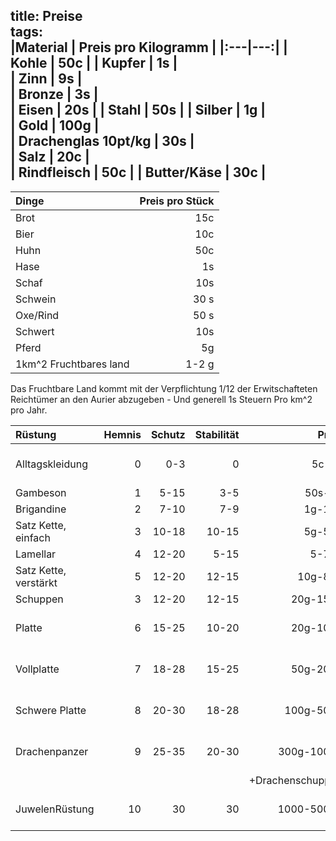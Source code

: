 title: Preise  
tags:   
|Material | Preis pro Kilogramm |
|:---|---:|
| Kohle | 50c |
| Kupfer | 1s |  
| Zinn | 9s |  
| Bronze | 3s |  
| Eisen  | 20s |
| Stahl  | 50s |
| Silber | 1g  |  
| Gold | 100g |  
| Drachenglas 10pt/kg | 30s |  
| Salz | 20c |  
| Rindfleisch | 50c |
| Butter/Käse | 30c |
---

|Dinge| Preis pro Stück |
| :---|---:|
| Brot| 15c|
| Bier| 10c|
| Huhn| 50c|
| Hase| 1s|
| Schaf| 10s|
| Schwein| 30 s|
| Oxe/Rind| 50 s|
| Schwert| 10s |
| Pferd | 5g |
| 1km^2 Fruchtbares land | 1-2 g |

Das Fruchtbare Land kommt mit der Verpflichtung 1/12 der Erwitschafteten Reichtümer an den Aurier abzugeben - Und generell 1s Steuern Pro km^2 pro Jahr.

|Rüstung| Hemnis | Schutz | Stabilität | Preis | Anmerkung |
| :---|---:|---:|---:|---:|---:|  
| Alltagskleidung| 0| 0-3 | 0 | 5c-5s | Nicht auf Schutz ausgelegt |  
| Gambeson | 1 | 5-15 | 3-5 | 50s-5g | |  
| Brigandine | 2 | 7-10 | 7-9 | 1g-10g | |  
| Satz Kette, einfach | 3 | 10-18 | 10-15 | 5g-50g | |  
| Lamellar | 4| 12-20 | 5-15 |5-70g | |
| Satz Kette, verstärkt | 5 | 12-20 | 12-15 | 10g-80g | |  
| Schuppen | 3 | 12-20 | 12-15 |20g-150g | |
| Platte | 6 | 15-25 | 10-20 | 20g-100g | Nimmt schaden von Stumpfen Waffen |  
| Vollplatte | 7 | 18-28 | 15-25 | 50g-200g| Nimmt schaden von Stumpfen Waffen |  
| Schwere Platte | 8 | 20-30 | 18-28 | 100g-500g| Nimmt schaden von Stumpfen Waffen |  
| Drachenpanzer | 9 |  25-35 | 20-30 | 300g-1000g | Nimmt keinen Schaden von Magie |  
|               |   |        |       |+Drachenschuppen ||
| JuwelenRüstung  | 10 | 30 | 30 | 1000-5000g | dutzende verzauberungen möglich|   

